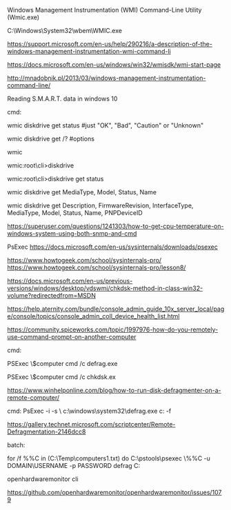 Windows Management Instrumentation (WMI) Command-Line Utility (Wmic.exe)

C:\Windows\System32\wbem\WMIC.exe

https://support.microsoft.com/en-us/help/290216/a-description-of-the-windows-management-instrumentation-wmi-command-li

https://docs.microsoft.com/en-us/windows/win32/wmisdk/wmi-start-page

http://mnadobnik.pl/2013/03/windows-management-instrumentation-command-line/


Reading S.M.A.R.T. data in windows 10

cmd:

wmic diskdrive get status #just "OK", "Bad", "Caution" or "Unknown"

wmic diskdrive get /? #options

wmic

wmic:root\cli>diskdrive

wmic:root\cli>diskdrive get status

wmic diskdrive get MediaType, Model, Status, Name

wmic diskdrive get Description, FirmwareRevision, InterfaceType, MediaType, Model, Status, Name, PNPDeviceID

https://superuser.com/questions/1241303/how-to-get-cpu-temperature-on-windows-system-using-both-snmp-and-cmd

PsExec
https://docs.microsoft.com/en-us/sysinternals/downloads/psexec

https://www.howtogeek.com/school/sysinternals-pro/
https://www.howtogeek.com/school/sysinternals-pro/lesson8/

https://docs.microsoft.com/en-us/previous-versions/windows/desktop/vdswmi/chkdsk-method-in-class-win32-volume?redirectedfrom=MSDN

https://help.aternity.com/bundle/console_admin_guide_10x_server_local/page/console/topics/console_admin_coll_device_health_list.html

https://community.spiceworks.com/topic/1997976-how-do-you-remotely-use-command-prompt-on-another-computer

cmd:

PSExec \\$computer cmd /c defrag.exe

PSExec \\$computer cmd /c chkdsk.ex

https://www.winhelponline.com/blog/how-to-run-disk-defragmenter-on-a-remote-computer/


cmd:
PsExec -i -s \\<RemotePC> c:\windows\system32\defrag.exe c: -f

https://gallery.technet.microsoft.com/scriptcenter/Remote-Defragmentation-2146dcc8

batch:

for /f %%C in (C:\Temp\computers1.txt) do C:\pstools\psexec \\%%C -u DOMAIN\USERNAME -p PASSWORD defrag C:

openhardwaremonitor cli

https://github.com/openhardwaremonitor/openhardwaremonitor/issues/1079
